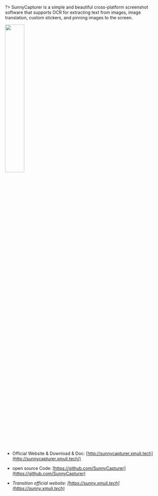?> SunnyCapturer is a simple and beautiful cross-platform screenshot software that supports OCR for extracting text from images, image translation, custom stickers, and pinning images to the screen.



[<img src="https://get.microsoft.com/images/zh-cn%20dark.svg" width="35%"/>](https://apps.microsoft.com/detail/9N1TPFK4NCBL?mode=direct)



- Official Website & Download  & Doc: [http://sunnycapturer.xmuli.tech](http://sunnycapturer.xmuli.tech/)
- open source Code: [https://github.com/SunnyCapturer](https://github.com/SunnyCapturer)



- *Transition official website: [https://sunny.xmuli.tech](https://sunny.xmuli.tech)*
